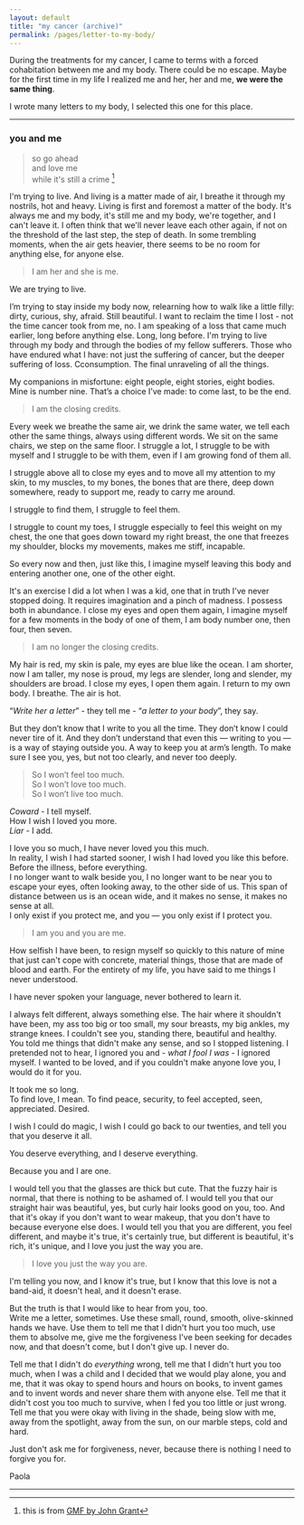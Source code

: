 ```yaml
---
layout: default
title: "my cancer (archive)"
permalink: /pages/letter-to-my-body/
---
```


During the treatments for my cancer, I came to terms with a forced cohabitation between me and my body. There could be no escape. Maybe for the first time in my life I realized me and her, her and me, **we were the same thing**.  

I wrote many letters to my body, I selected this one for this place. 

---

### you and me

> so go ahead  
> and love me  
> while it's still a crime [^1]


I'm trying to live. And living is a matter made of air, I breathe it through my nostrils, hot and heavy. Living is first and foremost a matter of the body. It's always me and my body, it's still me and my body, we're together, and I can't leave it. I often think that we'll never leave each other again, if not on the threshold of the last step, the step of death.
In some trembling moments, when the air gets heavier, there seems to be no room for anything else, for anyone else.

> I am her and she is me.

We are trying to live.

I’m trying to stay inside my body now, relearning how to walk like a little filly: dirty, curious, shy, afraid. Still beautiful. I want to reclaim the time I lost - not the time cancer took from me, no. I am speaking of a loss that came much earlier, long before anything else. Long, long before.
I'm trying to live through my body and through the bodies of my fellow sufferers. Those who have endured what I have: not just the suffering of cancer, but the deeper suffering of loss. Cconsumption. The final unraveling of all the things.

My companions in misfortune: eight people, eight stories, eight bodies. Mine is number nine. That’s a choice I’ve made: to come last, to be the end.

> I am the closing credits.

Every week we breathe the same air, we drink the same water, we tell each other the same things, always using different words. We sit on the same chairs, we step on the same floor. I struggle a lot, I struggle to be with myself and I struggle to be with them, even if I am growing fond of them all.

I struggle above all to close my eyes and to move all my attention to my skin, to my muscles, to my bones, the bones that are there, deep down somewhere, ready to support me, ready to carry me around.

I struggle to find them, I struggle to feel them.

I struggle to count my toes, I struggle especially to feel this weight on my chest, the one that goes down toward my right breast, the one that freezes my shoulder, blocks my movements, makes me stiff, incapable.

So every now and then, just like this, I imagine myself leaving this body and entering another one, one of the other eight.

It's an exercise I did a lot when I was a kid, one that in truth I've never stopped doing. It requires imagination and a pinch of madness. I possess both in abundance.
I close my eyes and open them again, I imagine myself for a few moments in the body of one of them, I am body number one, then four, then seven.

> I am no longer the closing credits.

My hair is red, my skin is pale, my eyes are blue like the ocean. I am shorter, now I am taller, my nose is proud, my legs are slender, long and slender, my shoulders are broad. I close my eyes, I open them again. I return to my own body. I breathe. The air is hot.

“_Write her a letter_” - they tell me - “_a letter to your body_”, they say.

But they don’t know that I write to you all the time. They don’t know I could never tire of it.
And they don’t understand that even this — writing to you — is a way of staying outside you. A way to keep you at arm’s length. To make sure I see you, yes, but not too clearly, and never too deeply.

> So I won’t feel too much.  
> So I won’t love too much.  
> So I won’t live too much. 

_Coward_ - I tell myself.  
How I wish I loved you more.  
_Liar_ - I add.

I love you so much, I have never loved you this much.  
In reality, I wish I had started sooner, I wish I had loved you like this before. Before the illness, before everything.  
I no longer want to walk beside you, I no longer want to be near you to escape your eyes, often looking away, to the other side of us. This span of distance between us is an ocean wide, and it makes no sense, it makes no sense at all.  
I only exist if you protect me, and you — you only exist if I protect you.

> I am you and you are me.

How selfish I have been, to resign myself so quickly to this nature of mine that just can't cope with concrete, material things, those that are made of blood and earth. For the entirety of my life, you have said to me things I never understood.

I have never spoken your language, never bothered to learn it.

I always felt different, always something else. The hair where it shouldn't have been, my ass too big or too small, my sour breasts, my big ankles, my strange knees. I couldn't see you, standing there, beautiful and healthy.  
You told me things that didn't make any sense, and so I stopped listening. I pretended not to hear, I ignored you and - _what I fool I was_ - I ignored myself. I wanted to be loved, and if you couldn't make anyone love you, I would do it for you.

It took me so long.  
To find love, I mean. To find peace, security, to feel accepted, seen, appreciated. Desired.

I wish I could do magic, I wish I could go back to our twenties, and tell you that you deserve it all.  

You deserve everything, and I deserve everything.  

Because you and I are one.  

I would tell you that the glasses are thick but cute. That the fuzzy hair is normal, that there is nothing to be ashamed of. I would tell you that our straight hair was beautiful, yes, but curly hair looks good on you, too. And that it's okay if you don't want to wear makeup, that you don't have to because everyone else does. I would tell you that you are different, you feel different, and maybe it's true, it's certainly true, but different is beautiful, it's rich, it's unique, and I love you just the way you are.

> I love you just the way you are.

I'm telling you now, and I know it's true, but I know that this love is not a band-aid, it doesn't heal, and it doesn't erase. 

But the truth is that I would like to hear from you, too.  
Write me a letter, sometimes. Use these small, round, smooth, olive-skinned hands we have. Use them to tell me that I didn't hurt you too much, use them to absolve me, give me the forgiveness I've been seeking for decades now, and that doesn't come, but I don't give up. I never do.

Tell me that I didn't do _everything_ wrong, tell me that I didn't hurt you too much, when I was a child and I decided that we would play alone, you and me, that it was okay to spend hours and hours on books, to invent games and to invent words and never share them with anyone else. Tell me that it didn't cost you too much to survive, when I fed you too little or just wrong. Tell me that you were okay with living in the shade, being slow with me, away from the spotlight, away from the sun, on our marble steps, cold and hard.

Just don't ask me for forgiveness, never, because there is nothing I need to forgive you for.

Paola

---

[^1]: this is from [GMF by John Grant](https://www.youtube.com/watch?v=ekFWPsXXcg0)